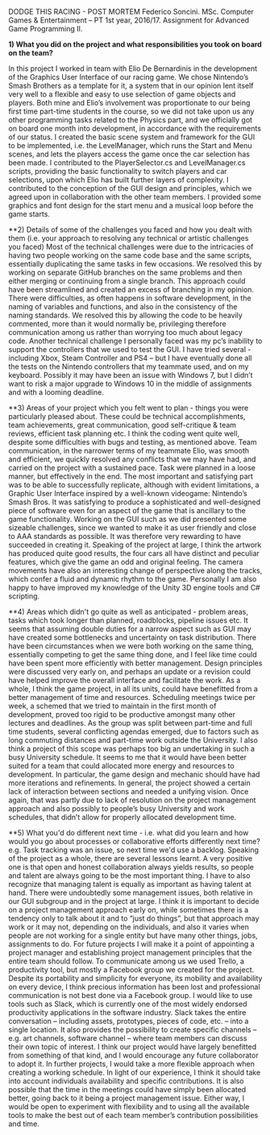 DODGE THIS RACING - POST MORTEM
Federico Soncini.
MSc. Computer Games & Entertainment – PT 1st year, 2016/17.
Assignment for Advanced Game Programming II.

**1) What you did on the project and what responsibilities you took on board on the team?**

In this project I worked in team with Elio De Bernardinis in the development of the Graphics User Interface of our racing game. We chose Nintendo’s Smash Brothers as a template for it, a system that in our opinion lent itself very well to a flexible and easy to use selection of game objects and players.
Both mine and Elio’s involvement was proportionate to our being first time part-time students in the course, so we did not take upon us any other programming tasks related to the Physics part, and we officially got on board one month into development, in accordance with the requirements of our status.
I created the basic scene system and framework for the GUI to be implemented, i.e. the LevelManager, which runs the Start and Menu scenes, and lets the players access the game once the car selection has been made.
I contributed to the PlayerSelector.cs and LevelManager.cs scripts, providing the basic functionality to switch players and car selections, upon which Elio has built further layers of complexity.
I contributed to the conception of the GUI design and principles, which we agreed upon in collaboration with the other team members.
I provided some graphics and font design for the start menu and a musical loop before the game starts.

**2) Details of some of the challenges you faced and how you dealt with them (i.e. your approach to resolving any technical or artistic challenges you faced)
Most of the technical challenges were due to the intricacies of having two people working on the same code base and the same scripts, essentially duplicating the same tasks in few occasions. We resolved this by working on separate GitHub branches on the same problems and then either merging or continuing from a single branch. This approach could have been streamlined and created an excess of branching in my opinion.
There were difficulties, as often happens in software development, in the naming of variables and functions, and also in the consistency of the naming standards. We resolved this by allowing the code to be heavily commented, more than it would normally be, privileging therefore communication among us rather than worrying too much about legacy code.
Another technical challenge I personally faced was my pc’s inability to support the controllers that we used to test the GUI. I have tried several - including Xbox, Steam Controller and PS4 – but I have eventually done all the tests on the Nintendo controllers that my teammate used, and on my keyboard. Possibly it may have been an issue with Windows 7, but I didn’t want to risk a major upgrade to Windows 10 in the middle of assignments and with a looming deadline.

**3) Areas of your project which you felt went to plan - things you were particularly pleased about. These could be technical accomplishments, team achievements, great communication, good self-critique & team reviews, efficient task planning etc.
I think the coding went quite well, despite some difficulties with bugs and testing, as mentioned above. Team communication, in the narrower terms of my teammate Elio, was smooth and efficient, we quickly resolved any conflicts that we may have had, and carried on the project with a sustained pace. Task were planned in a loose manner, but effectively in the end. The most important and satisfying part was to be able to successfully replicate, although with evident limitations, a Graphic User Interface inspired by a well-known videogame: Nintendo’s Smash Bros.
It was satisfying to produce a sophisticated and well-designed piece of software even for an aspect of the game that is ancillary to the game functionality. Working on the GUI such as we did presented some sizeable challenges, since we wanted to make it as user friendly and close to AAA standards as possible. It was therefore very rewarding to have succeeded in creating it.
Speaking of the project at large, I think the artwork has produced quite good results, the four cars all have distinct and peculiar features, which give the game an odd and original feeling. The camera movements have also an interesting change of perspective along the tracks, which confer a fluid and dynamic rhythm to the game.
Personally I am also happy to have improved my knowledge of the Unity 3D engine tools and C# scripting.

**4) Areas which didn't go quite as well as anticipated - problem areas, tasks which took longer than planned, roadblocks, pipeline issues etc.
It seems that assuming double duties for a narrow aspect such as GUI may have created some bottlenecks and uncertainty on task distribution. There have been circumstances when we were both working on the same thing, essentially competing to get the same thing done, and I feel like time could have been spent more efficiently with better management. Design principles were discussed very early on, and perhaps an update or a revision could have helped improve the overall interface and facilitate the work.
As a whole, I think the game project, in all its units, could have benefitted from a better management of time and resources. Scheduling meetings twice per week, a schemed that we tried to maintain in the first month of development, proved too rigid to be productive amongst many other lectures and deadlines. As the group was split between part-time and full time students, several conflicting agendas emerged, due to factors such as long commuting distances and part-time work outside the University.
I also think a project of this scope was perhaps too big an undertaking in such a busy University schedule. It seems to me that it would have been better suited for a team that could allocated more energy and resources to development. In particular, the game design and mechanic should have had more iterations and refinements.
In general, the project showed a certain lack of interaction between sections and needed a unifying vision. Once again, that was partly due to lack of resolution on the project management approach and also possibly to people’s busy University and work schedules, that didn’t allow for properly allocated development time.

**5) What you'd do different next time - i.e. what did you learn and how would you go about processes or collaborative efforts differently next time? e.g. Task tracking was an issue, so next time we'd use a backlog.
Speaking of the project as a whole, there are several lessons learnt. A very positive one is that open and honest collaboration always yields results, so people and talent are always going to be the most important thing. I have to also recognize that managing talent is equally as important as having talent at hand. There were undoubtedly some management issues, both relative in our GUI subgroup and in the project at large. I think it is important to decide on a project management approach early on, while sometimes there is a tendency only to talk about it and to “just do things”, but that approach may work or it may not, depending on the individuals, and also it varies when people are not working for a single entity but
have many other things, jobs, assignments to do. For future projects I will make it a point of appointing a project manager and establishing project management principles that the entire team should follow.
To communicate among us we used Trello, a productivity tool, but mostly a Facebook group we created for the project. Despite its portability and simplicity for everyone, its mobility and availability on every device, I think precious information has been lost and professional communication is not best done via a Facebook group. I would like to use tools such as Slack, which is currently one of the most widely endorsed productivity applications in the software industry. Slack takes the entire conversation – including assets, prototypes, pieces of code, etc. – into a single location. It also provides the possibility to create specific channels – e.g. art channels, software channel – where team members can discuss their own topic of interest. I think our project would have largely benefitted from something of that kind, and I would encourage any future collaborator to adopt it.
In further projects, I would take a more flexible approach when creating a working schedule. In light of our experience, I think it should take into account individuals availability and specific contributions. It is also possible that the time in the meetings could have simply been allocated better, going back to it being a project management issue. Either way, I would be open to experiment with flexibility and to using all the available tools to make the best out of each team member’s contribution possibilities and time.
